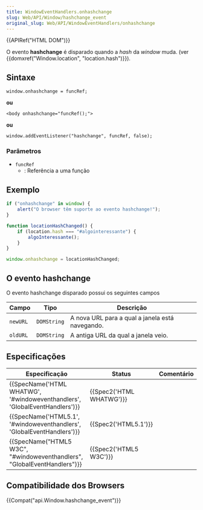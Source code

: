 ```yaml
---
title: WindowEventHandlers.onhashchange
slug: Web/API/Window/hashchange_event
original_slug: Web/API/WindowEventHandlers/onhashchange
---
```


{{APIRef("HTML DOM")}}

O evento **hashchange** é disparado quando a _hash_ da _window_ muda. (ver {{domxref("Window.location", "location.hash")}}).

## Sintaxe

```
window.onhashchange = funcRef;
```

**ou**

```
<body onhashchange="funcRef();">
```

**ou**

```
window.addEventListener("hashchange", funcRef, false);
```

### Parâmetros

- `funcRef`
  - : Referência a uma função

## Exemplo

```js
if ("onhashchange" in window) {
    alert("O browser têm suporte ao evento hashchange!");
}

function locationHashChanged() {
    if (location.hash === "#algointeressante") {
        algoInteressante();
    }
}

window.onhashchange = locationHashChanged;
```

## O evento hashchange

O evento hashchange disparado possui os seguintes campos

| Campo    | Tipo        | Descrição                                       |
| -------- | ----------- | ----------------------------------------------- |
| `newURL` | `DOMString` | A nova URL para a qual a janela está navegando. |
| `oldURL` | `DOMString` | A antiga URL da qual a janela veio.             |

## Especificações

| Especificação                                                                                        | Status                           | Comentário |
| ---------------------------------------------------------------------------------------------------- | -------------------------------- | ---------- |
| {{SpecName('HTML WHATWG', '#windoweventhandlers', 'GlobalEventHandlers')}} | {{Spec2('HTML WHATWG')}} |            |
| {{SpecName('HTML5.1', '#windoweventhandlers', 'GlobalEventHandlers')}}         | {{Spec2('HTML5.1')}}     |            |
| {{SpecName("HTML5 W3C", "#windoweventhandlers", "GlobalEventHandlers")}}     | {{Spec2('HTML5 W3C')}}     |            |

## Compatibilidade dos Browsers

{{Compat("api.Window.hashchange_event")}}
